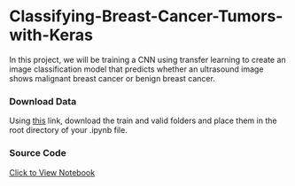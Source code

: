 # Classifying-Breast-Cancer-Tumors-with-Keras

In this project, we will be training a CNN using transfer learning to create an image classification model that predicts whether an ultrasound image shows malignant breast cancer or benign breast cancer.

### Download Data

Using [this](https://www.kaggle.com/datasets/vuppalaadithyasairam/ultrasound-breast-images-for-breast-cancer) link, download the train and valid folders and place them in the root directory of your .ipynb file. 

### Source Code 

[Click to View Notebook](https://github.com/danplotkin/Classifying-Breast-Cancer-Tumors-with-Keras/blob/main/BreastCancerClassification.ipynb)

